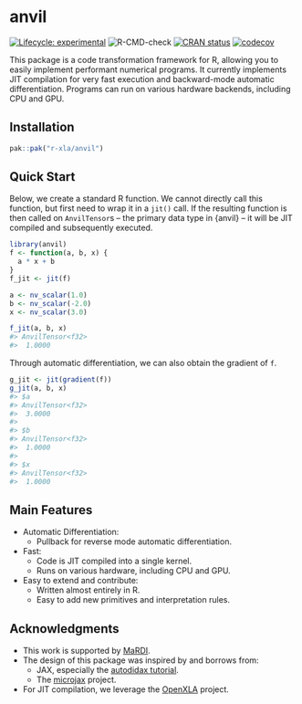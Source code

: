 
<!-- README.md is generated from README.Rmd. Please edit that file -->

# anvil

<!-- badges: start -->

[![Lifecycle:
experimental](https://img.shields.io/badge/lifecycle-experimental-orange.svg)](https://lifecycle.r-lib.org/articles/stages.html#experimental)
![R-CMD-check](https://github.com/r-xla/anvil/actions/workflows/R-CMD-check.yaml/badge.svg)
[![CRAN
status](https://www.r-pkg.org/badges/version/anvil)](https://CRAN.R-project.org/package=anvil)
[![codecov](https://codecov.io/gh/r-xla/anvil/branch/main/graph/badge.svg)](https://codecov.io/gh/r-xla/anvil)
<!-- badges: end -->

This package is a code transformation framework for R, allowing you to
easily implement performant numerical programs. It currently implements
JIT compilation for very fast execution and backward-mode automatic
differentiation. Programs can run on various hardware backends,
including CPU and GPU.

## Installation

``` r
pak::pak("r-xla/anvil")
```

## Quick Start

Below, we create a standard R function. We cannot directly call this
function, but first need to wrap it in a `jit()` call. If the resulting
function is then called on `AnvilTensor`s – the primary data type in
{anvil} – it will be JIT compiled and subsequently executed.

``` r
library(anvil)
f <- function(a, b, x) {
  a * x + b
}
f_jit <- jit(f)

a <- nv_scalar(1.0)
b <- nv_scalar(-2.0)
x <- nv_scalar(3.0)

f_jit(a, b, x)
#> AnvilTensor<f32> 
#>  1.0000
```

Through automatic differentiation, we can also obtain the gradient of
`f`.

``` r
g_jit <- jit(gradient(f))
g_jit(a, b, x)
#> $a
#> AnvilTensor<f32> 
#>  3.0000
#> 
#> $b
#> AnvilTensor<f32> 
#>  1.0000
#> 
#> $x
#> AnvilTensor<f32> 
#>  1.0000
```

## Main Features

- Automatic Differentiation:
  - Pullback for reverse mode automatic differentiation.
- Fast:
  - Code is JIT compiled into a single kernel.
  - Runs on various hardware, including CPU and GPU.
- Easy to extend and contribute:
  - Written almost entirely in R.
  - Easy to add new primitives and interpretation rules.

## Acknowledgments

- This work is supported by [MaRDI](https://www.mardi4nfdi.de).
- The design of this package was inspired by and borrows from:
  - JAX, especially the [autodidax
    tutorial](https://docs.jax.dev/en/latest/autodidax.html).
  - The [microjax](https://github.com/joey00072/microjax) project.
- For JIT compilation, we leverage the [OpenXLA](https://openxla.org/)
  project.
